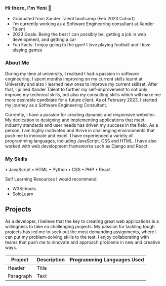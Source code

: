 ### Hi there, I'm Yeni 👋

- Graduated from Xander Talent bootcamp (Feb 2023 Cohort)
- I'm currently working as a Software Engineering consultant at Xander Talent
- 2023 Goals: Being the best I can possibly be, getting a job in web development, and getting a car 
- Fun Facts: I enjoy going to the gym! I love playing football and I love playing games


### About Me

During my time at university, I realised I had a passion in software engineering, I spent months improving on my current skills learnt at University and also I learned new ones to improve my current skillset. After that, I joined Xander Talent to further my self-improvement to not only improve my technical skills, but also my consulting skills which will make me more desirable candidate for a future client.  As of February 2023, I started my journey as a Software Engineering Consultant.

Currently, I have a passion for creating dynamic and responsive websites. My dedication to designing and implementing applications that meet industry standards and user needs has driven my success in the field. As a person, I am highly motivated and thrive in challenging environments that push me to innovate and excel. I have experienced a variety of programming languages, including JavaScript, CSS and HTML. I have also worked with web development frameworks such as Django and React.

### My Skills

•	JavaScript
•	HTML
•	Python
•	CSS
•	PHP
•	React

Self Learning Resources I would recommend

- W3Schools 
- SoloLearn

## Projects

As a developer, I believe that the key to creating great web applications is a willingness to take on challenging projects. My passion for tackling tough projects has led me to seek out the most demanding assignments, where I can put my problem-solving skills to the test. I enjoy collaborating with teams that push me to innovate and approach problems in new and creative ways.

| Project | Description | Programming Languages Used   |
| ----------- | ----------- |-----------|
| Header | Title |                     |
| Paragraph | Text |                   |
